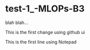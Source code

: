 # test-1_-MLOPs-B3
blah blah...

This is the first change using github ui

This is the first line using Notepad
